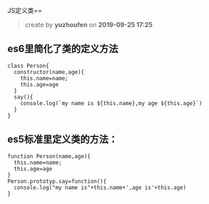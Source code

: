 JS定义类==
> create by **yuzhoufen** on **2019-09-25 17:25**

## es6里简化了类的定义方法
```
class Person{
  constructor(name,age){
    this.name=name;
    this.age=age
  }
  say(){
    console.log(`my name is ${this.name},my age ${this.age}`)
  }
}
```
## es5标准里定义类的方法：

 ```
 function Person(name,age){
   this.name=name;
   this.age=age
 }
 Person.prototyp.say=function(){
   console.log("my name is"+this.name+',age is'+this.age)
 }
  ```